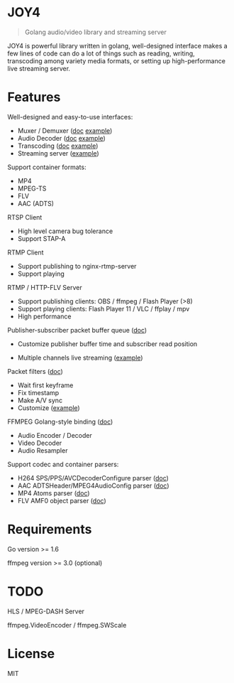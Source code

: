 # JOY4

> Golang audio/video library and streaming server

JOY4 is powerful library written in golang, well-designed interface makes a few lines of code can do a lot of things such as reading, writing, transcoding among variety media formats, or setting up high-performance live streaming server.

# Features 

Well-designed and easy-to-use interfaces:

- Muxer / Demuxer ([doc](https://godoc.org/github.com/kerberos-io/joy4/av#Demuxer) [example](https://github.com/kerberos-io/joy4/blob/master/examples/open_probe_file/main.go))
- Audio Decoder ([doc](https://godoc.org/github.com/kerberos-io/joy4/av#AudioDecoder) [example](https://github.com/kerberos-io/joy4/blob/master/examples/audio_decode/main.go))
- Transcoding ([doc](https://godoc.org/github.com/kerberos-io/joy4/av/transcode) [example](https://github.com/kerberos-io/joy4/blob/master/examples/transcode/main.go))
- Streaming server ([example](https://github.com/kerberos-io/joy4/blob/master/examples/http_flv_and_rtmp_server/main.go))

Support container formats:

- MP4
- MPEG-TS
- FLV
- AAC (ADTS)

RTSP Client
- High level camera bug tolerance
- Support STAP-A

RTMP Client
- Support publishing to nginx-rtmp-server
- Support playing

RTMP / HTTP-FLV Server 
- Support publishing clients: OBS / ffmpeg / Flash Player (>8)
- Support playing clients: Flash Player 11 / VLC / ffplay / mpv
- High performance


Publisher-subscriber packet buffer queue ([doc](https://godoc.org/github.com/kerberos-io/joy4/av/pubsub))

- Customize publisher buffer time and subscriber read position


- Multiple channels live streaming ([example](https://github.com/kerberos-io/joy4/blob/master/examples/rtmp_server_channels/main.go))

Packet filters ([doc](https://godoc.org/github.com/kerberos-io/joy4/av/pktque))

- Wait first keyframe
- Fix timestamp
- Make A/V sync
- Customize ([example](https://github.com/kerberos-io/joy4/blob/master/examples/rtmp_server_channels/main.go#L19))

FFMPEG Golang-style binding ([doc](https://godoc.org/github.com/kerberos-io/joy4/cgo/ffmpeg))
- Audio Encoder / Decoder
- Video Decoder
- Audio Resampler

Support codec and container parsers:

- H264 SPS/PPS/AVCDecoderConfigure parser ([doc](https://godoc.org/github.com/kerberos-io/joy4/codec/h264parser))
- AAC ADTSHeader/MPEG4AudioConfig parser ([doc](https://godoc.org/github.com/kerberos-io/joy4/codec/aacparser))
- MP4 Atoms parser ([doc](https://godoc.org/github.com/kerberos-io/joy4/format/mp4/mp4io))
- FLV AMF0 object parser ([doc](https://godoc.org/github.com/kerberos-io/joy4/format/flv/flvio))

# Requirements

Go version >= 1.6

ffmpeg version >= 3.0 (optional)

# TODO

HLS / MPEG-DASH Server

ffmpeg.VideoEncoder / ffmpeg.SWScale

# License

MIT
